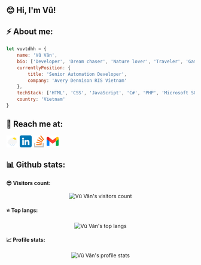 ## :blush: Hi, I'm Vũ!

## :zap: About me:

```javascript
let vuvtdhh = {
    name: 'Vũ Văn',
    bio: ['Developer', 'Dream chaser', 'Nature lover', 'Traveler', 'Gamer', 'Blogger'],
    currentlyPosition: {
        title: 'Senior Automation Developer',
        company: 'Avery Dennison RIS Vietnam'
    },
    techStack: ['HTML', 'CSS', 'JavaScript', 'C#', 'PHP', 'Microsoft SQL Server', 'Oracle', 'MySQL', 'MongoDB'],
    country: 'Vietnam'
}
```

## :wave: Reach me at:

 [![Vũ Văn's profile](https://raw.githubusercontent.com/vuvtdhh/vuvtdhh/main/images/lightrain.png)](https://vuvtdhh.github.io/)  [![Vũ Văn's LinkedIn profile](https://raw.githubusercontent.com/vuvtdhh/vuvtdhh/main/images/linkedin.png)](https://www.linkedin.com/in/vuvtdhh/)  [![Vũ Văn's Stack Overflow profile](https://raw.githubusercontent.com/vuvtdhh/vuvtdhh/main/images/stackoverflow.png)](https://stackoverflow.com/users/20150386/vu-van)  [![mail to Vũ Văn's](https://raw.githubusercontent.com/vuvtdhh/vuvtdhh/main/images/gmail.png)](mailto:vuvtdhh@gmail.com)

## :bar_chart: Github stats:

#### :sunglasses: Visitors count:

<p align="center"><img src="https://profile-counter.glitch.me/vuvtdhh/count.svg" alt="Vũ Văn's visitors count"/></p>

#### :star: Top langs:

<p align="center"><img src="https://github-readme-stats.vercel.app/api/top-langs/?username=vuvtdhh&langs_count=10&theme=tokyonight&layout=compact" alt="Vũ Văn's top langs"/></p>

#### :chart_with_upwards_trend: Profile stats:

<p align="center"><img src="https://github-readme-stats.vercel.app/api?username=vuvtdhh&show_icons=true&theme=onedark" alt="Vũ Văn's profile stats"/></p>
